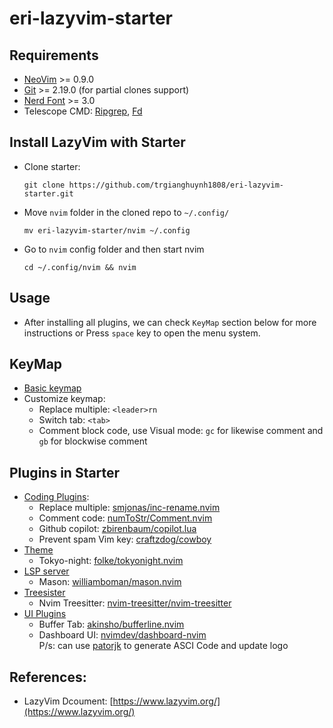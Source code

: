 # eri-lazyvim-starter

## Requirements
* [NeoVim](https://neovim.io/) >= 0.9.0
* [Git](https://git-scm.com/) >= 2.19.0 (for partial clones support)
* [Nerd Font](https://www.nerdfonts.com/font-downloads) >= 3.0
* Telescope CMD: [Ripgrep](https://github.com/BurntSushi/ripgrep), [Fd](https://github.com/sharkdp/fd?tab=readme-ov-file#installation)

## Install LazyVim with Starter
* Clone starter:  
  ```
  git clone https://github.com/trgianghuynh1808/eri-lazyvim-starter.git
  ```
* Move `nvim` folder in the cloned repo  to `~/.config/`  
  ```
  mv eri-lazyvim-starter/nvim ~/.config
  ```
* Go to `nvim` config folder and then start nvim  
  ```
  cd ~/.config/nvim && nvim
  ```
## Usage
* After installing all plugins, we can check `KeyMap` section below for more instructions or Press `space` key to open the menu system.

## KeyMap
* [Basic keymap](https://www.lazyvim.org/keymaps)
* Customize keymap:
  * Replace multiple: `<leader>rn`
  * Switch tab: `<tab>`
  * Comment block code, use Visual mode: `gc` for likewise comment and `gb` for blockwise comment
    
## Plugins in Starter
* [Coding Plugins](https://github.com/trgianghuynh1808/eri-lazyvim-starter/blob/master/nvim/lua/plugins/coding.lua):
  * Replace multiple: [smjonas/inc-rename.nvim](https://github.com/smjonas/inc-rename.nvim)
  * Comment code: [numToStr/Comment.nvim](https://github.com/numToStr/Comment.nvim)
  * Github copilot: [zbirenbaum/copilot.lua](https://github.com/zbirenbaum/copilot.lua)
  * Prevent spam Vim key: [craftzdog/cowboy](https://github.com/trgianghuynh1808/eri-lazyvim-starter/blob/master/nvim/lua/craftzdog/discipline.lua)
* [Theme](https://github.com/trgianghuynh1808/eri-lazyvim-starter/blob/master/nvim/lua/plugins/colorscheme.lua)
  * Tokyo-night: [folke/tokyonight.nvim](https://github.com/folke/tokyonight.nvim)
* [LSP server](https://github.com/trgianghuynh1808/eri-lazyvim-starter/blob/master/nvim/lua/plugins/lsp.lua)
  * Mason: [williamboman/mason.nvim](https://github.com/williamboman/mason.nvim)
* [Treesister](https://github.com/trgianghuynh1808/eri-lazyvim-starter/blob/master/nvim/lua/plugins/treesitter.lua)
  * Nvim Treesitter: [nvim-treesitter/nvim-treesitter](https://github.com/nvim-treesitter/nvim-treesitter)
* [UI Plugins](https://github.com/trgianghuynh1808/eri-lazyvim-starter/blob/master/nvim/lua/plugins/ui.lua)
  * Buffer Tab: [akinsho/bufferline.nvim](https://github.com/akinsho/bufferline.nvim)
  * Dashboard UI: [nvimdev/dashboard-nvim](https://github.com/nvimdev/dashboard-nvim)  
    P/s: can use [patorjk](https://patorjk.com/software/taag/#p=display&f=Graffiti&t=Type%20Something%20) to generate ASCI Code and update logo
    
## References:
* LazyVim Dcoument: [https://www.lazyvim.org/](https://www.lazyvim.org/)


  
  
